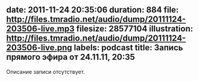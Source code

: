 date: 2011-11-24 20:35:06
duration: 884
file: http://files.tmradio.net/audio/dump/20111124-203506-live.mp3
filesize: 28577104
illustration: http://files.tmradio.net/audio/dump/20111124-203506-live.png
labels: podcast
title: Запись прямого эфира от 24.11.11, 20:35
---
Описание записи отсутствует.
